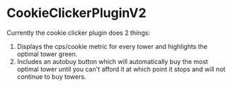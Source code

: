 # CookieClickerPluginV2

Currently the cookie clicker plugin does 2 things:
1. Displays the cps/cookie metric for every tower and highlights the optimal tower green.
2. Includes an autobuy button which will automatically buy the most optimal tower until you can't afford it at which point it stops and will not continue to buy towers.
